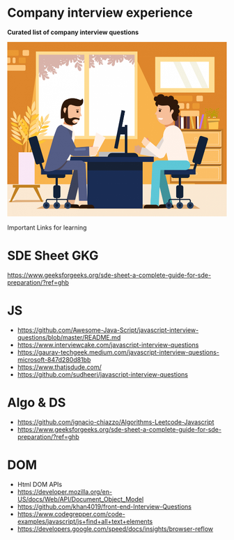 # Company interview experience

<b>Curated list of company interview questions</b>

<p align="center">
  <img src="https://github.com/iktarun/interviews/blob/main/Interview_img.jpg?raw=true" width="800" height="400">
</p

# Important Links for learning

# SDE Sheet GKG

https://www.geeksforgeeks.org/sde-sheet-a-complete-guide-for-sde-preparation/?ref=ghb

# JS

- https://github.com/Awesome-Java-Script/javascript-interview-questions/blob/master/README.md
- https://www.interviewcake.com/javascript-interview-questions
- https://gaurav-techgeek.medium.com/javascript-interview-questions-microsoft-847d280d81bb
- https://www.thatjsdude.com/
- https://github.com/sudheerj/javascript-interview-questions

# Algo & DS

- https://github.com/ignacio-chiazzo/Algorithms-Leetcode-Javascript
- https://www.geeksforgeeks.org/sde-sheet-a-complete-guide-for-sde-preparation/?ref=ghb

# DOM

- Html DOM APIs
- https://developer.mozilla.org/en-US/docs/Web/API/Document_Object_Model
- https://github.com/khan4019/front-end-Interview-Questions
- https://www.codegrepper.com/code-examples/javascript/js+find+all+text+elements
- https://developers.google.com/speed/docs/insights/browser-reflow
